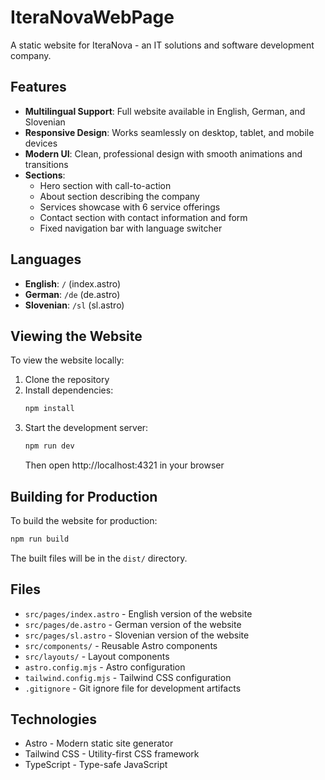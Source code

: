 # IteraNovaWebPage

A static website for IteraNova - an IT solutions and software development company.

## Features

- **Multilingual Support**: Full website available in English, German, and Slovenian
- **Responsive Design**: Works seamlessly on desktop, tablet, and mobile devices
- **Modern UI**: Clean, professional design with smooth animations and transitions
- **Sections**:
  - Hero section with call-to-action
  - About section describing the company
  - Services showcase with 6 service offerings
  - Contact section with contact information and form
  - Fixed navigation bar with language switcher

## Languages

- **English**: `/` (index.astro)
- **German**: `/de` (de.astro)
- **Slovenian**: `/sl` (sl.astro)

## Viewing the Website

To view the website locally:

1. Clone the repository
2. Install dependencies:
   ```bash
   npm install
   ```
3. Start the development server:
   ```bash
   npm run dev
   ```
   Then open http://localhost:4321 in your browser

## Building for Production

To build the website for production:

```bash
npm run build
```

The built files will be in the `dist/` directory.

## Files

- `src/pages/index.astro` - English version of the website
- `src/pages/de.astro` - German version of the website
- `src/pages/sl.astro` - Slovenian version of the website
- `src/components/` - Reusable Astro components
- `src/layouts/` - Layout components
- `astro.config.mjs` - Astro configuration
- `tailwind.config.mjs` - Tailwind CSS configuration
- `.gitignore` - Git ignore file for development artifacts

## Technologies

- Astro - Modern static site generator
- Tailwind CSS - Utility-first CSS framework
- TypeScript - Type-safe JavaScript
